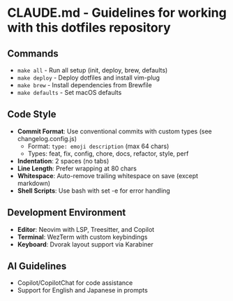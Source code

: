 # CLAUDE.md - Guidelines for working with this dotfiles repository

## Commands
- `make all` - Run all setup (init, deploy, brew, defaults)
- `make deploy` - Deploy dotfiles and install vim-plug
- `make brew` - Install dependencies from Brewfile
- `make defaults` - Set macOS defaults

## Code Style
- **Commit Format**: Use conventional commits with custom types (see changelog.config.js)
  - Format: `type: emoji description` (max 64 chars)
  - Types: feat, fix, config, chore, docs, refactor, style, perf
- **Indentation**: 2 spaces (no tabs)
- **Line Length**: Prefer wrapping at 80 chars
- **Whitespace**: Auto-remove trailing whitespace on save (except markdown)
- **Shell Scripts**: Use bash with set -e for error handling

## Development Environment
- **Editor**: Neovim with LSP, Treesitter, and Copilot
- **Terminal**: WezTerm with custom keybindings
- **Keyboard**: Dvorak layout support via Karabiner

## AI Guidelines
- Copilot/CopilotChat for code assistance
- Support for English and Japanese in prompts